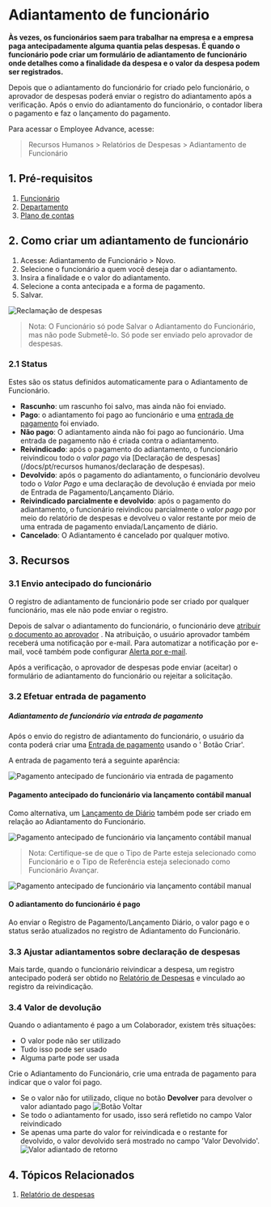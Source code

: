 # Adiantamento de funcionário



**Às vezes, os funcionários saem para trabalhar na empresa e a empresa paga antecipadamente alguma quantia pelas despesas. É quando o funcionário pode criar um formulário de adiantamento de funcionário onde detalhes como a finalidade da despesa e o valor da despesa podem ser registrados.**


Depois que o adiantamento do funcionário for criado pelo funcionário, o aprovador de despesas poderá enviar o registro do adiantamento após a verificação. Após o envio do adiantamento do funcionário, o contador libera o pagamento e faz o lançamento do pagamento.


Para acessar o Employee Advance, acesse:


> Recursos Humanos > Relatórios de Despesas > Adiantamento de Funcionário


## 1. Pré-requisitos


1. [Funcionário](/docs/pt/human-resources/employee)
2. [Departamento](/docs/pt/human-resources/department)
3. [Plano de contas](/docs/pt/accounts/chart-of-accounts)


## 2. Como criar um adiantamento de funcionário


1. Acesse: Adiantamento de Funcionário > Novo.
2. Selecione o funcionário a quem você deseja dar o adiantamento.
3. Insira a finalidade e o valor do adiantamento.
4. Selecione a conta antecipada e a forma de pagamento.
5. Salvar.


![Reclamação de despesas](/files/employee-advance.png)


> Nota: O Funcionário só pode Salvar o Adiantamento do Funcionário, mas não pode Submetê-lo. Só pode ser enviado pelo aprovador de despesas.


### 2.1 Status


Estes são os status definidos automaticamente para o Adiantamento de Funcionário.


* **Rascunho**: um rascunho foi salvo, mas ainda não foi enviado.
* **Pago**: o adiantamento foi pago ao funcionário e uma [entrada de pagamento](/docs/pt/accounts/payment-entry) foi enviado.
* **Não pago**: O adiantamento ainda não foi pago ao funcionário. Uma entrada de pagamento não é criada contra o adiantamento.
* **Reivindicado**: após o pagamento do adiantamento, o funcionário reivindicou todo o *valor pago* via [Declaração de despesas](/docs/pt/recursos humanos/declaração de despesas).
* **Devolvido**: após o pagamento do adiantamento, o funcionário devolveu todo o *Valor Pago* e uma declaração de devolução é enviada por meio de Entrada de Pagamento/Lançamento Diário.
* **Reivindicado parcialmente e devolvido**: após o pagamento do adiantamento, o funcionário reivindicou parcialmente o *valor pago* por meio do relatório de despesas e devolveu o valor restante por meio de uma entrada de pagamento enviada/Lançamento de diário.
* **Cancelado**: O Adiantamento é cancelado por qualquer motivo.


## 3. Recursos


### 3.1 Envio antecipado do funcionário


O registro de adiantamento de funcionário pode ser criado por qualquer funcionário, mas ele não pode enviar o registro.


Depois de salvar o adiantamento do funcionário, o funcionário deve [atribuir o documento ao aprovador](https://docs.erpnext.com/docs/pt/using-erpnext/assignment) . Na atribuição, o usuário aprovador também receberá uma notificação por e-mail. Para automatizar a notificação por e-mail, você também pode configurar [Alerta por e-mail](/docs/pt/setting-up/notifications.html).


Após a verificação, o aprovador de despesas pode enviar (aceitar) o formulário de adiantamento do funcionário ou rejeitar a solicitação.


### 3.2 Efetuar entrada de pagamento


##### Adiantamento de funcionário via entrada de pagamento


Após o envio do registro de adiantamento do funcionário, o usuário da conta poderá criar uma [Entrada de pagamento](/docs/pt/accounts/payment-entry) usando o ' Botão Criar'.


A entrada de pagamento terá a seguinte aparência:


![Pagamento antecipado de funcionário via entrada de pagamento](/files/employee-advance-payment-entry.png)


#### Pagamento antecipado do funcionário via lançamento contábil manual


Como alternativa, um [Lançamento de Diário](/docs/pt/accounts/journal-entry) também pode ser criado em relação ao Adiantamento do Funcionário.


![Pagamento antecipado de funcionário via lançamento contábil manual](/files/employee-advance-journal-entry1.png)


> Nota: Certifique-se de que o Tipo de Parte esteja selecionado como Funcionário e o Tipo de Referência esteja selecionado como Funcionário
Avançar.


![Pagamento antecipado de funcionário via lançamento contábil manual](/files/employee-advance-journal-entry2.png)


#### O adiantamento do funcionário é pago


Ao enviar o Registro de Pagamento/Lançamento Diário, o valor pago e o status serão atualizados no registro de Adiantamento do Funcionário.


### 3.3 Ajustar adiantamentos sobre declaração de despesas


Mais tarde, quando o funcionário reivindicar a despesa, um registro antecipado poderá ser obtido no [Relatório de Despesas](/docs/pt/human-resources/expense-claim) e vinculado ao registro da reivindicação.


### 3.4 Valor de devolução


Quando o adiantamento é pago a um Colaborador, existem três situações:


* O valor pode não ser utilizado
* Tudo isso pode ser usado
* Alguma parte pode ser usada


Crie o Adiantamento do Funcionário, crie uma entrada de pagamento para indicar que o valor foi pago.


* Se o valor não for utilizado, clique no botão **Devolver** para devolver o valor adiantado pago
![Botão Voltar](/files/advance-return-button.png)
* Se todo o adiantamento for usado, isso será refletido no campo Valor reivindicado
* Se apenas uma parte do valor for reivindicada e o restante for devolvido, o valor devolvido será mostrado no campo 'Valor Devolvido'.
![Valor adiantado de retorno](/files/advance-returned-amount.png)


## 4. Tópicos Relacionados


1. [Relatório de despesas](/docs/pt/human-resources/expense-claim)



